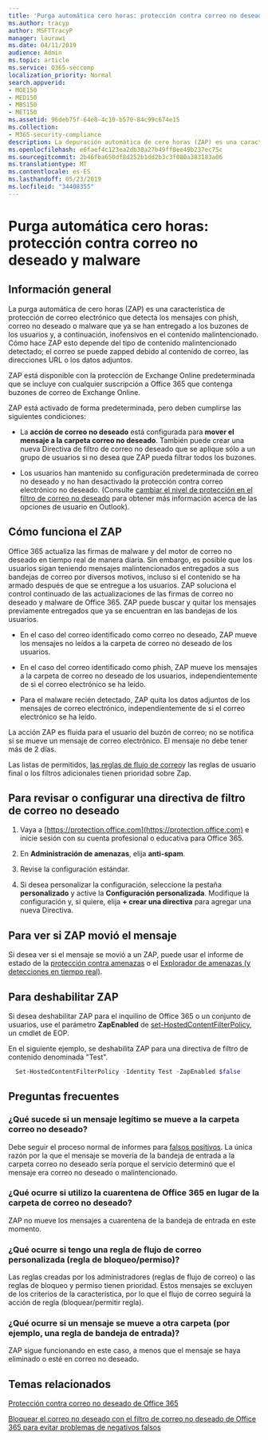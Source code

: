 ```yaml
---
title: 'Purga automática cero horas: protección contra correo no deseado y malware'
ms.author: tracyp
author: MSFTTracyP
manager: laurawi
ms.date: 04/11/2019
audience: Admin
ms.topic: article
ms.service: O365-seccomp
localization_priority: Normal
search.appverid:
- MOE150
- MED150
- MBS150
- MET150
ms.assetid: 96deb75f-64e8-4c10-b570-84c99c674e15
ms.collection:
- M365-security-compliance
description: La depuración automática de cero horas (ZAP) es una característica de protección de correo electrónico que detecta los mensajes con correo no deseado o malware que ya se han entregado a los buzones de los usuarios y, a continuación, inofensivos en el contenido malintencionado. Cómo hace ZAP esto depende del tipo de contenido malintencionado detectado.
ms.openlocfilehash: e6faef4c123ea2db38a27b49ff0ee49b237ec75c
ms.sourcegitcommit: 2b46fba650df8d252b1dd2b3c3f080a383183a06
ms.translationtype: MT
ms.contentlocale: es-ES
ms.lasthandoff: 05/23/2019
ms.locfileid: "34408355"
---
```

# <a name="zero-hour-auto-purge---protection-against-spam-and-malware"></a>Purga automática cero horas: protección contra correo no deseado y malware

## <a name="overview"></a>Información general

La purga automática de cero horas (ZAP) es una característica de protección de correo electrónico que detecta los mensajes con phish, correo no deseado o malware que ya se han entregado a los buzones de los usuarios y, a continuación, inofensivos en el contenido malintencionado. Cómo hace ZAP esto depende del tipo de contenido malintencionado detectado; el correo se puede zapped debido al contenido de correo, las direcciones URL o los datos adjuntos.
  
ZAP está disponible con la protección de Exchange Online predeterminada que se incluye con cualquier suscripción a Office 365 que contenga buzones de correo de Exchange Online.

ZAP está activado de forma predeterminada, pero deben cumplirse las siguientes condiciones:
  
- La **acción de correo no deseado** está configurada para **mover el mensaje a la carpeta correo no deseado**. También puede crear una nueva Directiva de filtro de correo no deseado que se aplique sólo a un grupo de usuarios si no desea que ZAP pueda filtrar todos los buzones.

- Los usuarios han mantenido su configuración predeterminada de correo no deseado y no han desactivado la protección contra correo electrónico no deseado. (Consulte [cambiar el nivel de protección en el filtro de correo no deseado](https://support.office.com/article/change-the-level-of-protection-in-the-junk-email-filter-e89c12d8-9d61-4320-8c57-d982c8d52f6b) para obtener más información acerca de las opciones de usuario en Outlook). 
  
## <a name="how-zap-works"></a>Cómo funciona el ZAP

Office 365 actualiza las firmas de malware y del motor de correo no deseado en tiempo real de manera diaria. Sin embargo, es posible que los usuarios sigan teniendo mensajes malintencionados entregados a sus bandejas de correo por diversos motivos, incluso si el contenido se ha armado después de que se entregue a los usuarios. ZAP soluciona el control continuado de las actualizaciones de las firmas de correo no deseado y malware de Office 365. ZAP puede buscar y quitar los mensajes previamente entregados que ya se encuentran en las bandejas de los usuarios.

- En el caso del correo identificado como correo no deseado, ZAP mueve los mensajes no leídos a la carpeta de correo no deseado de los usuarios.

- En el caso del correo identificado como phish, ZAP mueve los mensajes a la carpeta de correo no deseado de los usuarios, independientemente de si el correo electrónico se ha leído.

- Para el malware recién detectado, ZAP quita los datos adjuntos de los mensajes de correo electrónico, independientemente de si el correo electrónico se ha leído.
  
La acción ZAP es fluida para el usuario del buzón de correo; no se notifica si se mueve un mensaje de correo electrónico. El mensaje no debe tener más de 2 días.
  
Las listas de permitidos, [las reglas de flujo de correo](https://go.microsoft.com/fwlink/p/?LinkId=722755)y las reglas de usuario final o los filtros adicionales tienen prioridad sobre Zap.
  
## <a name="to-review-or-set-up-a-spam-filter-policy"></a>Para revisar o configurar una directiva de filtro de correo no deseado
  
1. Vaya a [https://protection.office.com](https://protection.office.com) e inicie sesión con su cuenta profesional o educativa para Office 365.

2. En **Administración de amenazas**, elija **anti-spam**.

3. Revise la configuración estándar.

4. Si desea personalizar la configuración, seleccione la pestaña **personalizado** y active la **Configuración personalizada**. Modifique la configuración y, si quiere, elija **+ crear una directiva** para agregar una nueva Directiva.

## <a name="to-see-if-zap-moved-your-message"></a>Para ver si ZAP movió el mensaje

Si desea ver si el mensaje se movió a un ZAP, puede usar el informe de estado de la [protección contra amenazas](view-email-security-reports.md#threat-protection-status-report) o el [Explorador de amenazas (y detecciones en tiempo real)](threat-explorer.md).

## <a name="to-disable-zap"></a>Para deshabilitar ZAP
  
Si desea deshabilitar ZAP para el inquilino de Office 365 o un conjunto de usuarios, use el parámetro **ZapEnabled** de [set-HostedContentFilterPolicy](https://go.microsoft.com/fwlink/p/?LinkId=722758), un cmdlet de EOP.

En el siguiente ejemplo, se deshabilita ZAP para una directiva de filtro de contenido denominada "Test".

```Powershell
  Set-HostedContentFilterPolicy -Identity Test -ZapEnabled $false
```

## <a name="faq"></a>Preguntas frecuentes

### <a name="what-happens-if-a-legitimate-message-is-moved-to-the-junk-mail-folder"></a>¿Qué sucede si un mensaje legítimo se mueve a la carpeta correo no deseado?
  
Debe seguir el proceso normal de informes para [falsos positivos](prevent-email-from-being-marked-as-spam.md). La única razón por la que el mensaje se movería de la bandeja de entrada a la carpeta correo no deseado sería porque el servicio determinó que el mensaje era correo no deseado o malintencionado.
  
### <a name="what-if-i-use-the-office-365-quarantine-instead-of-the-junk-mail-folder"></a>¿Qué ocurre si utilizo la cuarentena de Office 365 en lugar de la carpeta de correo no deseado?
  
ZAP no mueve los mensajes a cuarentena de la bandeja de entrada en este momento.
  
### <a name="what-if-i-have-a-custom-mail-flow-rule-block-allow-rule"></a>¿Qué ocurre si tengo una regla de flujo de correo personalizada (regla de bloqueo/permiso)?
  
Las reglas creadas por los administradores (reglas de flujo de correo) o las reglas de bloqueo y permiso tienen prioridad. Estos mensajes se excluyen de los criterios de la característica, por lo que el flujo de correo seguirá la acción de regla (bloquear/permitir regla).

### <a name="what-if-a-message-is-moved-to-another-folder-eg-inbox-rule"></a>¿Qué ocurre si un mensaje se mueve a otra carpeta (por ejemplo, una regla de bandeja de entrada)?
ZAP sigue funcionando en este caso, a menos que el mensaje se haya eliminado o esté en correo no deseado.

## <a name="related-topics"></a>Temas relacionados

[Protección contra correo no deseado de Office 365](anti-spam-protection.md)
  
[Bloquear el correo no deseado con el filtro de correo no deseado de Office 365 para evitar problemas de negativos falsos](reduce-spam-email.md)
